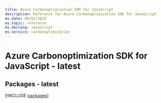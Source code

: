 ```yaml
---
title: Azure Carbonoptimization SDK for JavaScript
description: Reference for Azure Carbonoptimization SDK for JavaScript
ms.date: 09/01/2025
ms.topic: reference
ms.devlang: javascript
ms.service: carbonoptimization
---
```

# Azure Carbonoptimization SDK for JavaScript - latest
## Packages - latest
[!INCLUDE [packages](carbonoptimization-index.md)]